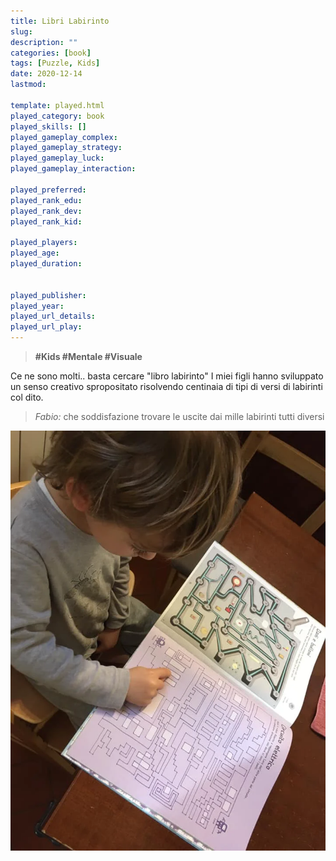 ```yaml
---
title: Libri Labirinto
slug: 
description: ""
categories: [book]
tags: [Puzzle, Kids]
date: 2020-12-14
lastmod: 

template: played.html
played_category: book
played_skills: []
played_gameplay_complex: 
played_gameplay_strategy: 
played_gameplay_luck: 
played_gameplay_interaction: 

played_preferred: 
played_rank_edu: 
played_rank_dev: 
played_rank_kid: 

played_players: 
played_age: 
played_duration: 


played_publisher: 
played_year: 
played_url_details: 
played_url_play: 
---
```


> **#Kids #Mentale #Visuale**   

Ce ne sono molti.. basta cercare "libro labirinto"
I miei figli hanno sviluppato un senso creativo spropositato risolvendo centinaia di tipi di versi di labirinti col dito.

> *Fabio:*
> che soddisfazione trovare le uscite dai mille labirinti tutti diversi

![](img/libro_labirinto.webp)


